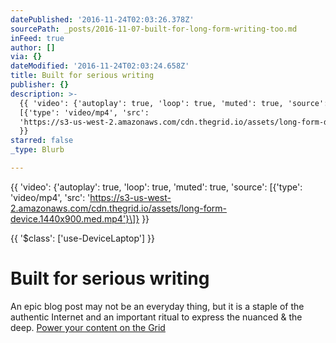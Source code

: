 ```yaml
---
datePublished: '2016-11-24T02:03:26.378Z'
sourcePath: _posts/2016-11-07-built-for-long-form-writing-too.md
inFeed: true
author: []
via: {}
dateModified: '2016-11-24T02:03:24.658Z'
title: Built for serious writing
publisher: {}
description: >-
  {{ 'video': {'autoplay': true, 'loop': true, 'muted': true, 'source':
  [{'type': 'video/mp4', 'src':
  'https://s3-us-west-2.amazonaws.com/cdn.thegrid.io/assets/long-form-device.1440x900.med.mp4'}]}
  }}
starred: false
_type: Blurb

---
```

{{ 'video': {'autoplay': true, 'loop': true, 'muted': true, 'source': \[{'type': 'video/mp4', 'src': 'https://s3-us-west-2.amazonaws.com/cdn.thegrid.io/assets/long-form-device.1440x900.med.mp4'}\]} }}

{{ '$class': \['use-DeviceLaptop'\] }}

# Built for serious writing

An epic blog post may not be an everyday thing, but it is a staple of the authentic Internet and an important ritual to express the nuanced & the deep.
[Power your content on the Grid][0]

[0]: https://plans.thegrid.io/